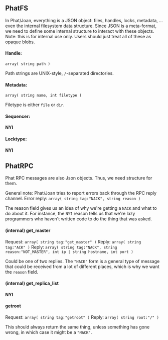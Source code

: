 ## PhatFS

In Phat/Joan, everything is a JSON object: files, handles, locks, metadata, ... even the internal filesystem data structure.
Since JSON is a meta-format, we need to define some internal structure to interact with these objects.
Note: this is for internal use only. Users should just treat all of these as opaque blobs.

#### Handle:
`array( string path )`

Path strings are UNIX-style, `/`-separated directories.

#### Metadata:
`array( string name, int filetype )`

Filetype is either `file` or `dir`.

#### Sequencer:
**NYI**

#### Locktype:
**NYI**

## PhatRPC

Phat RPC messages are also Json objects. Thus, we need structure for them.

General note: Phat/Joan tries to report errors back through the RPC reply channel.
Error reply: `array( string tag:"NACK", string reason )`

The reason field gives us an idea of why we're getting a `NACK` and what to do about it.
For instance, the `NYI` reason tells us that we're lazy programmers who haven't written code to do the thing that was asked.

#### (internal) get_master

Request: `array( string tag:"get_master" )`
Reply: `array( string tag:"ACK" )`
Reply: `array( string tag:"NACK", string reason:"NOT_MASTER", int ip | string hostname, int port )`

Could be one of two replies. The `"NACK"` form is a general type of message that could be received from a lot of different places, which is why we want the `reason` field.

#### (internal) get_replica_list
**NYI**

#### getroot

Request: `array( string tag:"getroot" )`
Reply: `array( string root:"/" )`

This should always return the same thing, unless something has gone wrong, in which case it might be a `"NACK"`.

